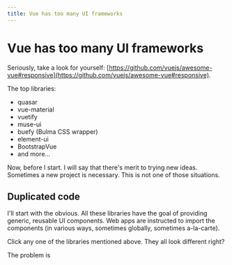 ```yaml
---
title: Vue has too many UI frameworks
---
```

# Vue has too many UI frameworks

Seriously, take a look for yourself: [https://github.com/vuejs/awesome-vue#responsive](https://github.com/vuejs/awesome-vue#responsive).

The top libraries:

- quasar
- vue-material
- vuetify
- muse-ui
- buefy (Bulma CSS wrapper)
- element-ui
- BootstrapVue
- and more...

Now, before I start. I will say that there's merit to trying new ideas. Sometimes a new project is necessary. This is not one of those situations.

## Duplicated code
I'll start with the obvious. All these libraries have the goal of providing generic, reusable UI components. Web apps are instructed to import the components (in various ways, sometimes globally, sometimes a-la-carte).

Click any one of the libraries mentioned above. They all look different right?

The problem is 